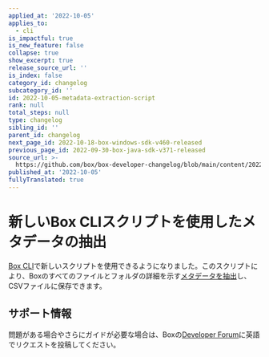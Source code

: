 ```yaml
---
applied_at: '2022-10-05'
applies_to:
  - cli
is_impactful: true
is_new_feature: false
collapse: true
show_excerpt: true
release_source_url: ''
is_index: false
category_id: changelog
subcategory_id: ''
id: 2022-10-05-metadata-extraction-script
rank: null
total_steps: null
type: changelog
sibling_id: ''
parent_id: changelog
next_page_id: 2022-10-18-box-windows-sdk-v460-released
previous_page_id: 2022-09-30-box-java-sdk-v371-released
source_url: >-
  https://github.com/box/box-developer-changelog/blob/main/content/2022/10-05-metadata-extraction-script.md
published_at: '2022-10-05'
fullyTranslated: true
---
```

# 新しいBox CLIスクリプトを使用したメタデータの抽出

[Box CLI][1]で新しいスクリプトを使用できるようになりました。このスクリプトにより、Boxのすべてのファイルとフォルダの詳細を示す[メタデータを抽出][2]し、CSVファイルに保存できます。

<!-- more -->

## サポート情報

問題がある場合やさらにガイドが必要な場合は、Boxの[Developer Forum][3]に英語でリクエストを投稿してください。

[1]: g://cli

[2]: g://cli/scripts/metadata-extraction

[3]: https://support.box.com/hc/en-us/sections/360009473734-Box-Partner-Resources
